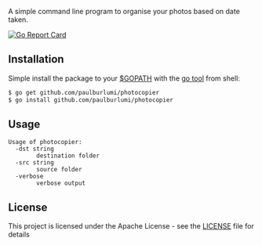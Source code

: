 A simple command line program to organise your photos based on date taken.

[![Go Report Card](https://goreportcard.com/badge/github.com/paulburlumi/photocopier)](https://goreportcard.com/report/github.com/paulburlumi/photocopier)

## Installation

Simple install the package to your [$GOPATH](https://github.com/golang/go/wiki/GOPATH "GOPATH") with the [go tool](https://golang.org/cmd/go/ "go command") from shell:
```bash
$ go get github.com/paulburlumi/photocopier
$ go install github.com/paulburlumi/photocopier
```

## Usage

```console
Usage of photocopier:
  -dst string
        destination folder
  -src string
        source folder
  -verbose
        verbose output
```

## License

This project is licensed under the Apache License - see the [LICENSE](LICENSE) file for details